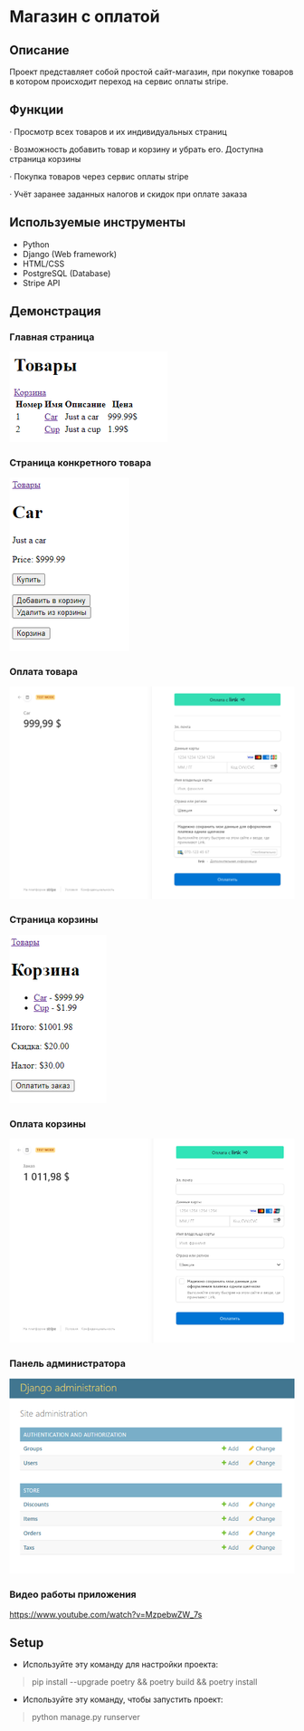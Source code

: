 # Магазин с оплатой

## Описание

Проект представляет собой простой сайт-магазин, при покупке товаров в котором происходит переход на сервис оплаты stripe.

## Функции
· 	Просмотр всех товаров и их индивидуальных страниц

· 	Возможность добавить товар и корзину и убрать его. Доступна страница корзины

· 	Покупка товаров через сервис оплаты stripe 

· 	Учёт заранее заданных налогов и скидок при оплате заказа

## Используемые инструменты

- Python
- Django (Web framework)
- HTML/CSS
- PostgreSQL (Database)
- Stripe API

## Демонстрация

### Главная страница
![Demonstration](https://github.com/amrylnikov/stripe_api/blob/main/demonstration/1.PNG?raw=true)

### Страница конкретного товара
![Demonstration](https://github.com/amrylnikov/stripe_api/blob/main/demonstration/2.PNG?raw=true)

### Оплата товара
![Demonstration](https://github.com/amrylnikov/stripe_api/blob/main/demonstration/3.PNG?raw=true)

### Страница корзины
![Demonstration](https://github.com/amrylnikov/stripe_api/blob/main/demonstration/4.PNG?raw=true)

### Оплата корзины
![Demonstration](https://github.com/amrylnikov/stripe_api/blob/main/demonstration/5.PNG?raw=true)

### Панель администратора
![Demonstration](https://github.com/amrylnikov/stripe_api/blob/main/demonstration/6.PNG?raw=true)

### Видео работы приложения
https://www.youtube.com/watch?v=MzpebwZW_7s

## Setup

- Используйте эту команду для настройки проекта:
> pip install --upgrade poetry && poetry build && poetry install
- Используйте эту команду, чтобы запустить проект:
> python manage.py runserver